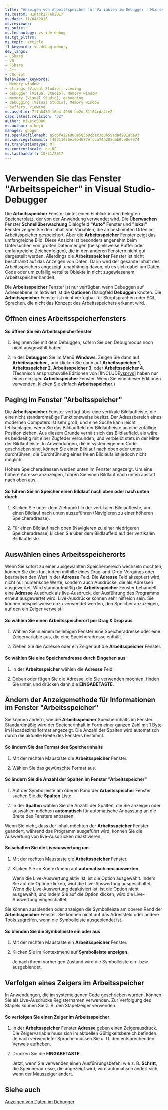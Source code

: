 ```yaml
---
title: "Anzeigen von Arbeitsspeicher für Variablen im Debugger | Microsoft Docs"
ms.custom: H1Hack27Feb2017
ms.date: 11/04/2016
ms.reviewer: 
ms.suite: 
ms.technology: vs-ide-debug
ms.tgt_pltfrm: 
ms.topic: article
f1_keywords: vs.debug.memory
dev_langs:
- CSharp
- VB
- FSharp
- C++
- JScript
helpviewer_keywords:
- Memory window
- strings [Visual Studio], viewing
- debugger [Visual Studio], Memory window
- memory [Visual Studio], debugging
- debugging [Visual Studio], Memory window
- buffers, viewing
ms.assetid: 7f7a0439-10e4-4966-bb2d-51f04cda4fe2
caps.latest.revision: "32"
author: mikejo5000
ms.author: mikejo
manager: ghogen
ms.openlocfilehash: a5c6f422e980a585b9cbac3c0b59ad8d981aba93
ms.sourcegitcommit: f40311056ea0b4677efcca74a285dbb0ce0e7974
ms.translationtype: MT
ms.contentlocale: de-DE
ms.lasthandoff: 10/31/2017
---
```

# <a name="use-the-memory-windows-in-the-visual-studio-debugger"></a>Verwenden Sie das Fenster "Arbeitsspeicher" in Visual Studio-Debugger
Die **Arbeitsspeicher** Fenster bietet einen Einblick in den belegten Speicherplatz, der von der Anwendung verwendet wird. Die **Überwachen** Fenster **Schnellüberwachung** Dialogfeld **"Auto"** Fenster und **"lokal"** Fenster zeigen Sie den Inhalt von Variablen, die an bestimmten Orten im Arbeitsspeicher gespeichert. Aber die **Arbeitsspeicher** Fenster zeigt das umfangreiche Bild. Diese Ansicht ist besonders angenehm beim Untersuchen von großen Datenmengen (beispielsweise Puffer oder umfangreiche Zeichenfolgen), die in den anderen Fenstern nicht gut dargestellt werden. Allerdings die **Arbeitsspeicher** Fenster ist nicht beschränkt auf das Anzeigen von Daten. Darin wird der gesamte Inhalt des Arbeitsspeichers angezeigt, unabhängig davon, ob es sich dabei um Daten, Code oder um zufällig verteilte Objekte in nicht zugewiesenem Arbeitsspeicher handelt.  
  
 Die **Arbeitsspeicher** Fenster ist nur verfügbar, wenn Debuggen auf Adressebene im aktiviert ist die **Optionen** Dialogfeld **Debuggen** Knoten. Die **Arbeitsspeicher** Fenster ist nicht verfügbar für Skriptsprachen oder SQL, Sprachen, die nicht das Konzept des Arbeitsspeichers erkannt wird.  
  
## <a name="opening-a-memory-window"></a>Öffnen eines Arbeitsspeicherfensters  
  
#### <a name="to-open-a-memory-window"></a>So öffnen Sie ein Arbeitsspeicherfenster  
  
1.  Beginnen Sie mit dem Debuggen, sofern Sie den Debugmodus noch nicht ausgewählt haben.  
  
2.  In der **Debuggen** Sie im Menü **Windows**. Zeigen Sie dann auf **Arbeitsspeicher** , und klicken Sie dann auf **Arbeitsspeicher 1**, **Arbeitsspeicher 2**, **Arbeitsspeicher 3**, oder **Arbeitsspeicher 4**. (Technisch anspruchsvolle Editionen von [!INCLUDE[vsprvs](../code-quality/includes/vsprvs_md.md)] haben nur einen einzigen **Arbeitsspeicher** Fenster. Wenn Sie eine dieser Editionen verwenden, klicken Sie einfach **Arbeitsspeicher**.)  
  
## <a name="paging-in-the-memory-window"></a>Paging im Fenster "Arbeitsspeicher"  
 Die **Arbeitsspeicher** Fenster verfügt über eine vertikale Bildlaufleiste, die eine nicht standardmäßige Funktionsweise besitzt. Der Adressbereich eines modernen Computers ist sehr groß, und eine Suche kann leicht fehlschlagen, wenn Sie das Bildlauffeld der Bildlaufleiste an eine zufällige Position ziehen. Aus diesem Grunde verhält sich das Bildlauffeld, als wäre es beidseitig mit einer Zugfeder verbunden, und verbleibt stets in der Mitte der Bildlaufleiste. In Anwendungen, die in systemeigenem Code geschrieben sind, können Sie einen Bildlauf nach oben oder unten durchführen; die Durchführung eines freien Bildlaufs ist jedoch nicht möglich.  
  
 Höhere Speicheradressen werden unten im Fenster angezeigt. Um eine höhere Adresse anzuzeigen, führen Sie einen Bildlauf nach unten anstatt nach oben aus.  
  
#### <a name="to-page-up-or-down-in-memory"></a>So führen Sie im Speicher einen Bildlauf nach oben oder nach unten durch  
  
1.  Klicken Sie unter dem Ziehpunkt in der vertikalen Bildlaufleiste, um einen Bildlauf nach unten auszuführen (Navigieren zu einer höheren Speicheradresse).  
  
2.  Für einen Bildlauf nach oben (Navigieren zu einer niedrigeren Speicheradresse) klicken Sie über dem Bildlauffeld auf der vertikalen Bildlaufleiste.  
  
## <a name="selecting-a-memory-location"></a>Auswählen eines Arbeitsspeicherorts  
 Wenn Sie sofort zu einer ausgewählten Speicherbereich wechseln möchten, können Sie dies tun, indem mithilfe eines Drag-and-Drop-Vorgangs oder bearbeiten den Wert in der **Adresse** Feld. Die **Adresse** Feld akzeptiert wird, nicht nur numerische Werte, sondern auch Ausdrücke, die als Adressen ausgewertet. Wird standardmäßig die **Arbeitsspeicher** Fenster behandelt eine **Adresse** Ausdruck als live-Ausdruck, der Ausführung des Programms erneut ausgewertet wird. Live-Ausdrücke können sehr hilfreich sein. Sie können beispielsweise dazu verwendet werden, den Speicher anzuzeigen, auf den ein Zeiger verweist.  
  
#### <a name="to-select-a-memory-location-by-dragging-and-dropping"></a>So wählen Sie einen Arbeitsspeicherort per Drag & Drop aus  
  
1.  Wählen Sie in einem beliebigen Fenster eine Speicheradresse oder eine Zeigervariable aus, die eine Speicheradresse enthält.  
  
2.  Ziehen Sie die Adresse oder ein Zeiger auf die **Arbeitsspeicher** Fenster.  
  
#### <a name="to-select-a-memory-location-by-editing"></a>So wählen Sie eine Speicheradresse durch Eingeben aus  
  
1.  In der **Arbeitsspeicher** wählen die **Adresse** Feld.  
  
2.  Geben oder fügen Sie die Adresse, die Sie verwenden möchten, finden Sie unter, und drücken dann die **EINGABETASTE**.  
  
## <a name="changing-the-way-the-memory-window-displays-information"></a>Ändern der Anzeigemethode für Informationen im Fenster "Arbeitsspeicher"  
 Sie können ändern, wie die **Arbeitsspeicher** Speicherinhalts im Fenster. Standardmäßig wird der Speicherinhalt in Form einer ganzen Zahl mit 1 Byte im Hexadezimalformat angezeigt. Die Anzahl der Spalten wird automatisch durch die aktuelle Breite des Fensters bestimmt.  
  
#### <a name="to-change-the-format-of-the-memory-contents"></a>So ändern Sie das Format des Speicherinhalts  
  
1.  Mit der rechten Maustaste die **Arbeitsspeicher** Fenster.  
  
2.  Wählen Sie das gewünschte Format aus.  
  
#### <a name="to-change-the-number-of-columns-in-the-memory-window"></a>So ändern Sie die Anzahl der Spalten im Fenster "Arbeitsspeicher"  
  
1.  Auf der Symbolleiste am oberen Rand der **Arbeitsspeicher** Fenster, suchen Sie die **Spalten** Liste.  
  
2.  In der **Spalten** wählen Sie die Anzahl der Spalten, die Sie anzeigen oder auswählen möchten **automatisch** für automatische Anpassung an die Breite des Fensters anpassen.  
  
 Wenn Sie nicht, dass der Inhalt möchten der **Arbeitsspeicher** Fenster geändert, während das Programm ausgeführt wird, können Sie die Auswertung von live-Ausdrücken deaktivieren.  
  
#### <a name="to-toggle-live-evaluation"></a>So schalten Sie die Liveauswertung um  
  
1.  Mit der rechten Maustaste die **Arbeitsspeicher** Fenster.  
  
2.  Klicken Sie im Kontextmenü auf **automatisch neu auswerten**.  
  
     Wenn die Live-Auswertung aktiv ist, ist die Option ausgewählt. Indem Sie auf die Option klicken, wird die Live-Auswertung ausgeschaltet. Wenn die Live-Auswertung deaktiviert ist, ist die Option nicht ausgewählt, und indem Sie auf die Option klicken, wird die Live-Auswertung eingeschaltet.  
  
 Sie können ausblenden oder anzeigen die Symbolleiste am oberen Rand der **Arbeitsspeicher** Fenster. Sie können nicht auf das Adressfeld oder andere Tools zugreifen, wenn die Symbolleiste ausgeblendet ist.  
  
#### <a name="to-toggle-the-toolbar"></a>So blenden Sie die Symbolleiste ein oder aus  
  
1.  Mit der rechten Maustaste ein **Arbeitsspeicher** Fenster.  
  
2.  Klicken Sie im Kontextmenü auf **Symbolleiste anzeigen**.  
  
     Je nach ihrem vorherigen Zustand wird die Symbolleiste ein- bzw. ausgeblendet.  
  
## <a name="following-a-pointer-through-memory"></a>Verfolgen eines Zeigers im Arbeitsspeicher  
 In Anwendungen, die im systemeigenen Code geschrieben wurden, können Sie als Live-Ausdrücke Registernamen verwenden. Zur Verfolgung des Stapels können Sie z. B. den Stapelzeiger verwenden.  
  
#### <a name="to-follow-a-pointer-through-memory"></a>So verfolgen Sie einen Zeiger im Arbeitsspeicher  
  
1.  In der **Arbeitsspeicher** Fenster **Adresse** geben einen Zeigerausdruck. Die Zeigervariable muss sich im aktuellen Gültigkeitsbereich befinden. Je nach verwendeter Sprache müssen Sie u. U. den entsprechenden Verweis aufheben.  
  
2.  Drücken Sie die **EINGABETASTE**.  
  
     Jetzt, wenn Sie verwenden einen Ausführungsbefehl wie z. B. **Schritt**, die Speicheradresse, die angezeigt wird, wird automatisch ändert sich, wenn der Mauszeiger ändert.  
  
## <a name="see-also"></a>Siehe auch  
 [Anzeigen von Daten im Debugger](../debugger/viewing-data-in-the-debugger.md)